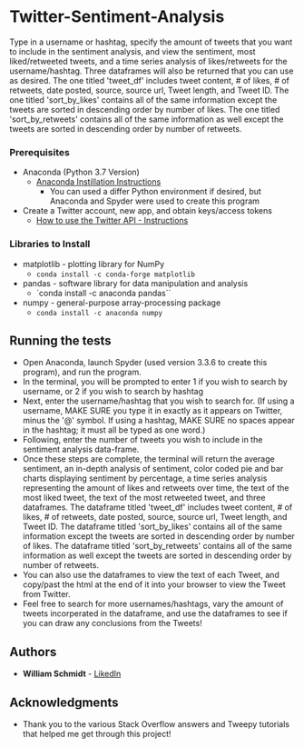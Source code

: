 # Twitter-Sentiment-Analysis
Type in a username or hashtag, specify the amount of tweets that you want to include in the sentiment analysis, and view the sentiment, most liked/retweeted tweets, and a time series analysis of likes/retweets for the username/hashtag. Three dataframes will also be returned that you can use as desired. The one titled 'tweet_df' includes tweet content, # of likes, # of retweets, date posted, source, source url, Tweet length, and Tweet ID. The one titled 'sort_by_likes' contains all of the same information except the tweets are sorted in descending order by number of likes. The one titled 'sort_by_retweets' contains all of the same information as well except the tweets are sorted in descending order by number of retweets. 
### Prerequisites
* Anaconda (Python 3.7 Version)
  - [Anaconda Instillation Instructions](https://docs.anaconda.com/anaconda/install/)
    - You can used a differ Python environment if desired, but Anaconda and Spyder were used to create this program
* Create a Twitter account, new app, and obtain keys/access tokens
  - [How to use the Twitter API - Instructions](https://rapidapi.com/blog/how-to-use-the-twitter-api/)
### Libraries to Install
* matplotlib - plotting library for NumPy
  - `conda install -c conda-forge matplotlib`
* pandas - software library for data manipulation and analysis
  - `conda install -c anaconda pandas``
* numpy - general-purpose array-processing package
  - `conda install -c anaconda numpy`

## Running the tests

* Open Anaconda, launch Spyder (used version 3.3.6 to create this program), and run the program. 
* In the terminal, you will be prompted to enter 1 if you wish to search by username, or 2 if you wish to search by hashtag
* Next, enter the username/hashtag that you wish to search for. (If using a username, MAKE SURE you type it in exactly as it appears on
  Twitter, minus the '@' symbol. If using a hashtag, MAKE SURE no spaces appear in the hashtag; it must all be typed as one word.)
* Following, enter the number of tweets you wish to include in the sentiment analysis data-frame.
* Once these steps are complete, the terminal will return the average sentiment, an in-depth analysis of sentiment, color coded pie and   bar 
  charts displaying sentiment by percentage, a time series analysis representing the amount of likes and retweets over time, the text of
  the most liked tweet, the text of the most retweeted tweet, and three dataframes. The dataframe titled 'tweet_df' includes tweet       content, # of likes, # of retweets, date posted, source, source url, Tweet length, and Tweet ID. The dataframe titled 'sort_by_likes' contains all of the same information except the tweets are sorted in descending order by number of likes. The dataframe titled 'sort_by_retweets' contains all of the same information as well except the tweets are sorted in descending order by number of retweets.
* You can also use the dataframes to view the text of each Tweet, and copy/past the html at the end of it into your browser to view the Tweet from Twitter.
* Feel free to search for more usernames/hashtags, vary the amount of tweets incorperated in the dataframe, and use the dataframes to
  see if you can draw any conclusions from the Tweets!


## Authors

* **William Schmidt** - [LikedIn](https://www.linkedin.com/in/william-schmidt-152431168/)

## Acknowledgments

* Thank you to the various Stack Overflow answers and Tweepy tutorials that helped me get through this project!
